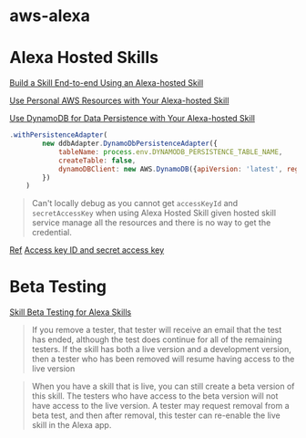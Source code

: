 # aws-alexa

# Alexa Hosted Skills

[Build a Skill End-to-end Using an Alexa-hosted Skill](https://developer.amazon.com/en-US/docs/alexa/hosted-skills/build-a-skill-end-to-end-using-an-alexa-hosted-skill.html)

[Use Personal AWS Resources with Your Alexa-hosted Skill](https://developer.amazon.com/en-US/docs/alexa/hosted-skills/alexa-hosted-skills-personal-aws.html)

[Use DynamoDB for Data Persistence with Your Alexa-hosted Skill](https://developer.amazon.com/en-US/docs/alexa/hosted-skills/alexa-hosted-skills-session-persistence.html)

```js
.withPersistenceAdapter(
        new ddbAdapter.DynamoDbPersistenceAdapter({
            tableName: process.env.DYNAMODB_PERSISTENCE_TABLE_NAME,
            createTable: false,
            dynamoDBClient: new AWS.DynamoDB({apiVersion: 'latest', region: process.env.DYNAMODB_PERSISTENCE_REGION})
        })
    )
```

> Can't locally debug as you cannot get `accessKeyId` and `secretAccessKey` when using Alexa Hosted Skill given hosted skill service manage all the resources and
> there is no way to get the credential.

[Ref](https://github.com/alexa/alexa-skills-kit-sdk-for-nodejs/issues/684)
[Access key ID and secret access key](https://docs.aws.amazon.com/cli/latest/userguide/cli-configure-quickstart.html#cli-configure-quickstart-creds)

# Beta Testing

[Skill Beta Testing for Alexa Skills](https://developer.amazon.com/en-US/docs/alexa/custom-skills/skills-beta-testing-for-alexa-skills.html#h2_create-test-for-skill)

> If you remove a tester, that tester will receive an email that the test has ended, although the test does continue for all of the remaining testers. If the skill has both a live version and a development version, then a tester who has been removed will resume having access to the live version

> When you have a skill that is live, you can still create a beta version of this skill. The testers who have access to the beta version will not have access to the live version. A tester may request removal from a beta test, and then after removal, this tester can re-enable the live skill in the Alexa app.
